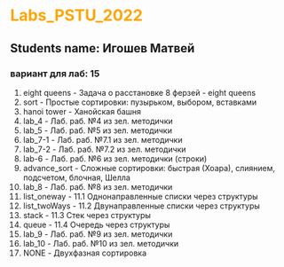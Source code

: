 # <span style="color:orange">Labs_PSTU_2022</span>
 
## Students name: Игошев Матвей
### вариант для лаб: **15**  
1. eight queens - Задача о расстановке 8 ферзей - eight queens
2. sort - Простые сортировки: пузырьком, выбором, вставками
3. hanoi tower - Ханойская башня
4. lab_4 - Лаб. раб. №4 из зел. методички 
5. lab_5 - Лаб. раб. №5 из зел. методички 
6. lab_7-1 - Лаб. раб. №7.1 из зел. методички 
7. lab_7-2 - Лаб. раб. №7.2 из зел. методички 
8. lab-6 - Лаб. раб. №6 из зел. методички (строки)
9. advance_sort - Сложные сортировки: быстрая (Хоара), слиянием, подсчетом, блочная, Шелла
10. lab_8 - Лаб. раб. №8 из зел. методички
11. list_oneway - 11.1 Однонаправленные списки через структуры
12. list_twoWays - 11.2 Двунаправленные списки через структуры
13. stack - 11.3 Стек через структуры
14. queue - 11.4 Очередь через структуры
15. lab_9 - Лаб. раб. №9 из зел. методички
16. lab_10 - Лаб. раб. №10 из зел. методички
17. NONE - Двухфазная сортировка